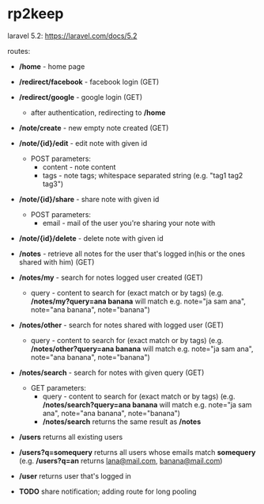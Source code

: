 # rp2keep

laravel 5.2: https://laravel.com/docs/5.2

routes:
* __/home__ - home page
* __/redirect/facebook__ - facebook login (GET)
* __/redirect/google__ - google login (GET)
    * after authentication, redirecting to __/home__

* __/note/create__ - new empty note created (GET)
* __/note/{id}/edit__ - edit note with given id
    * POST parameters: 
        * content - note content
        * tags - note tags; whitespace separated string (e.g. "tag1 tag2 tag3")
* __/note/{id}/share__ - share note with given id
    * POST parameters: 
        * email - mail of the user you're sharing your note with
* __/note/{id}/delete__ - delete note with given id

* __/notes__ - retrieve all notes for the user that's logged in(his or the ones shared with him) (GET)
* __/notes/my__ - search for notes logged user created (GET)
    * query - content to search for (exact match or by tags) (e.g. __/notes/my?query=ana banana__ will match e.g. note="ja sam ana", note="ana banana", note="banana")
* __/notes/other__ - search for notes shared with logged user (GET) 
    * query - content to search for (exact match or by tags) (e.g. __/notes/other?query=ana banana__ will match e.g. note="ja sam ana", note="ana banana", note="banana")
* __/notes/search__ - search for notes with given query (GET)
    * GET parameters:
        * query - content to search for (exact match or by tags) (e.g. __/notes/search?query=ana banana__ will match e.g. note="ja sam ana", note="ana banana", note="banana")
        * __/notes/search__ returns the same result as __/notes__
* __/users__ returns all existing users
* __/users?q=somequery__ returns all users whose emails match __somequery__ (e.g. __/users?q=an__ returns lana@mail.com, banana@mail.com)
* __/user__ returns user that's logged in

* __TODO__ share notification; adding route for long pooling
